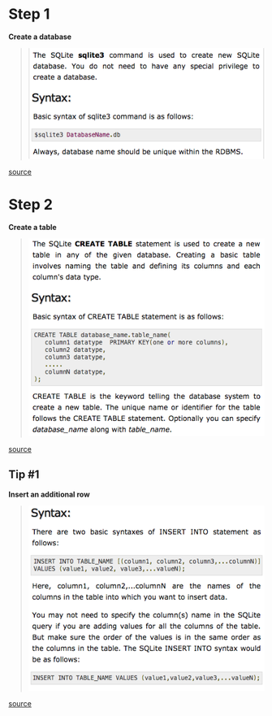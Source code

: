 # Step 1
**Create a database**

> ![database](/media/database_creation.png)

[source](https://www.tutorialspoint.com/sqlite/sqlite_create_database.htm)

# Step 2
**Create a table**

> ![table](/media/table_creation.png)

[source](https://www.tutorialspoint.com/sqlite/sqlite_create_table.htm)

## Tip #1
**Insert an additional row**

> ![row](/media/new_row_addition.png)

[source](https://www.tutorialspoint.com/sqlite/sqlite_insert_query.htm)
